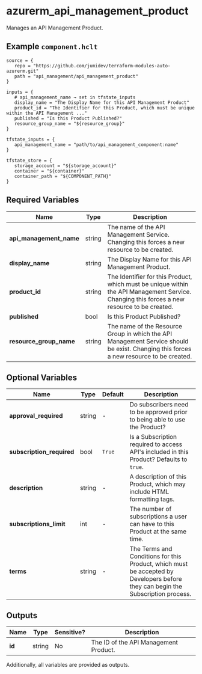 # azurerm_api_management_product

Manages an API Management Product.

## Example `component.hclt`

```hcl
source = {
   repo = "https://github.com/jumidev/terraform-modules-auto-azurerm.git"   
   path = "api_management/api_management_product"   
}

inputs = {
   # api_management_name → set in tfstate_inputs
   display_name = "The Display Name for this API Management Product"   
   product_id = "The Identifier for this Product, which must be unique within the API Management ..."   
   published = "Is this Product Published?"   
   resource_group_name = "${resource_group}"   
}

tfstate_inputs = {
   api_management_name = "path/to/api_management_component:name"   
}

tfstate_store = {
   storage_account = "${storage_account}"   
   container = "${container}"   
   container_path = "${COMPONENT_PATH}"   
}

```

## Required Variables

| Name | Type |  Description |
| ---- | --------- |  ----------- |
| **api_management_name** | string |  The name of the API Management Service. Changing this forces a new resource to be created. | 
| **display_name** | string |  The Display Name for this API Management Product. | 
| **product_id** | string |  The Identifier for this Product, which must be unique within the API Management Service. Changing this forces a new resource to be created. | 
| **published** | bool |  Is this Product Published? | 
| **resource_group_name** | string |  The name of the Resource Group in which the API Management Service should be exist. Changing this forces a new resource to be created. | 

## Optional Variables

| Name | Type |  Default  |  Description |
| ---- | --------- |  ----------- | ----------- |
| **approval_required** | string |  -  |  Do subscribers need to be approved prior to being able to use the Product? | 
| **subscription_required** | bool |  `True`  |  Is a Subscription required to access API's included in this Product? Defaults to `true`. | 
| **description** | string |  -  |  A description of this Product, which may include HTML formatting tags. | 
| **subscriptions_limit** | int |  -  |  The number of subscriptions a user can have to this Product at the same time. | 
| **terms** | string |  -  |  The Terms and Conditions for this Product, which must be accepted by Developers before they can begin the Subscription process. | 



## Outputs

| Name | Type | Sensitive? | Description |
| ---- | ---- | --------- | --------- |
| **id** | string | No  | The ID of the API Management Product. | 

Additionally, all variables are provided as outputs.
